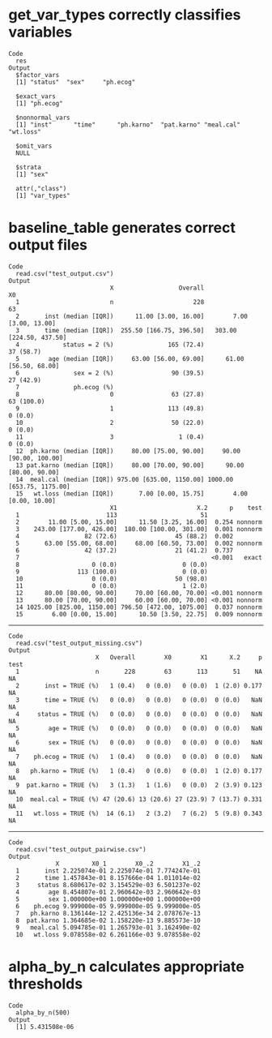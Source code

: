 # get_var_types correctly classifies variables

    Code
      res
    Output
      $factor_vars
      [1] "status"  "sex"     "ph.ecog"
      
      $exact_vars
      [1] "ph.ecog"
      
      $nonnormal_vars
      [1] "inst"      "time"      "ph.karno"  "pat.karno" "meal.cal"  "wt.loss"  
      
      $omit_vars
      NULL
      
      $strata
      [1] "sex"
      
      attr(,"class")
      [1] "var_types"

# baseline_table generates correct output files

    Code
      read.csv("test_output.csv")
    Output
                                X                  Overall                        X0
      1                         n                      228                        63
      2       inst (median [IQR])      11.00 [3.00, 16.00]        7.00 [3.00, 13.00]
      3       time (median [IQR])  255.50 [166.75, 396.50]   303.00 [224.50, 437.50]
      4            status = 2 (%)               165 (72.4)                 37 (58.7)
      5        age (median [IQR])     63.00 [56.00, 69.00]      61.00 [56.50, 68.00]
      6               sex = 2 (%)                90 (39.5)                 27 (42.9)
      7               ph.ecog (%)                                                   
      8                         0                63 (27.8)                63 (100.0)
      9                         1               113 (49.8)                   0 (0.0)
      10                        2                50 (22.0)                   0 (0.0)
      11                        3                  1 (0.4)                   0 (0.0)
      12  ph.karno (median [IQR])     80.00 [75.00, 90.00]     90.00 [90.00, 100.00]
      13 pat.karno (median [IQR])     80.00 [70.00, 90.00]      90.00 [80.00, 90.00]
      14  meal.cal (median [IQR]) 975.00 [635.00, 1150.00] 1000.00 [653.75, 1175.00]
      15   wt.loss (median [IQR])       7.00 [0.00, 15.75]        4.00 [0.00, 10.00]
                                X1                      X.2      p    test
      1                        113                       51               
      2        11.00 [5.00, 15.00]      11.50 [3.25, 16.00]  0.254 nonnorm
      3    243.00 [177.00, 426.00]  180.00 [100.00, 301.00]  0.001 nonnorm
      4                  82 (72.6)                45 (88.2)  0.002        
      5       63.00 [55.00, 68.00]     68.00 [60.50, 73.00]  0.002 nonnorm
      6                  42 (37.2)                21 (41.2)  0.737        
      7                                                     <0.001   exact
      8                    0 (0.0)                  0 (0.0)               
      9                113 (100.0)                  0 (0.0)               
      10                   0 (0.0)                50 (98.0)               
      11                   0 (0.0)                  1 (2.0)               
      12      80.00 [80.00, 90.00]     70.00 [60.00, 70.00] <0.001 nonnorm
      13      80.00 [70.00, 90.00]     60.00 [60.00, 70.00] <0.001 nonnorm
      14 1025.00 [825.00, 1150.00] 796.50 [472.00, 1075.00]  0.037 nonnorm
      15        6.00 [0.00, 15.00]      10.50 [3.50, 22.75]  0.009 nonnorm

---

    Code
      read.csv("test_output_missing.csv")
    Output
                            X   Overall        X0        X1      X.2     p test
      1                     n       228        63       113       51    NA   NA
      2       inst = TRUE (%)   1 (0.4)   0 (0.0)   0 (0.0)  1 (2.0) 0.177   NA
      3       time = TRUE (%)   0 (0.0)   0 (0.0)   0 (0.0)  0 (0.0)   NaN   NA
      4     status = TRUE (%)   0 (0.0)   0 (0.0)   0 (0.0)  0 (0.0)   NaN   NA
      5        age = TRUE (%)   0 (0.0)   0 (0.0)   0 (0.0)  0 (0.0)   NaN   NA
      6        sex = TRUE (%)   0 (0.0)   0 (0.0)   0 (0.0)  0 (0.0)   NaN   NA
      7    ph.ecog = TRUE (%)   1 (0.4)   0 (0.0)   0 (0.0)  0 (0.0)   NaN   NA
      8   ph.karno = TRUE (%)   1 (0.4)   0 (0.0)   0 (0.0)  1 (2.0) 0.177   NA
      9  pat.karno = TRUE (%)   3 (1.3)   1 (1.6)   0 (0.0)  2 (3.9) 0.123   NA
      10  meal.cal = TRUE (%) 47 (20.6) 13 (20.6) 27 (23.9) 7 (13.7) 0.331   NA
      11   wt.loss = TRUE (%)  14 (6.1)   2 (3.2)   7 (6.2)  5 (9.8) 0.343   NA

---

    Code
      read.csv("test_output_pairwise.csv")
    Output
                 X         X0_1        X0_.2        X1_.2
      1       inst 2.225074e-01 2.225074e-01 7.774247e-01
      2       time 1.457843e-01 8.157666e-04 1.011014e-02
      3     status 8.680617e-02 3.154529e-03 6.501237e-02
      4        age 8.454807e-01 2.960642e-03 2.960642e-03
      5        sex 1.000000e+00 1.000000e+00 1.000000e+00
      6    ph.ecog 9.999000e-05 9.999000e-05 9.999000e-05
      7   ph.karno 8.136144e-12 2.425136e-34 2.078767e-13
      8  pat.karno 1.364685e-02 1.158220e-13 9.885573e-10
      9   meal.cal 5.094785e-01 1.265793e-01 3.162490e-02
      10   wt.loss 9.078558e-02 6.261166e-03 9.078558e-02

# alpha_by_n calculates appropriate thresholds

    Code
      alpha_by_n(500)
    Output
      [1] 5.431508e-06

